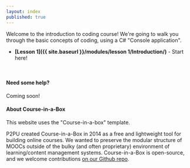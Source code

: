 ```yaml
---
layout: index
published: true
---
```


Welcome to the introduction to coding course! We're going to walk you through the basic concepts of coding, using a C# "Console application".

* **[Lesson 1]({{ site.baseurl }}/modules/lesson 1/Introduction/)** - Start here!


<br> 

#### Need some help?
Coming soon!

#### About Course-in-a-Box
This website uses the "Course-in-a-box" template.

P2PU created Course-in-a-Box in 2014 as a free and lightweight tool for building online courses. We wanted to preserve the modular structure of MOOCs outside of the bulky (and often proprietary) environment of learning/content management systems. Course-in-a-Box is open-source, and we welcome contributions [on our Github repo](https://github.com/p2pu/course-in-a-box).

